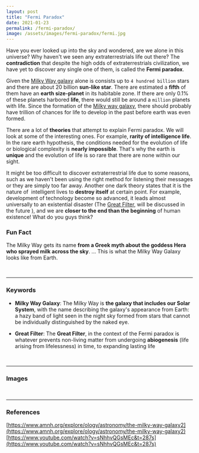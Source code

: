 ```yaml
---
layout: post
title: "Fermi Paradox"
date: 2021-01-23
permalink: /fermi-paradox/
image: /assets/images/fermi-paradox/fermi.jpg
---
```


 Have you ever looked up into the sky and wondered, are we alone in this universe? Why haven't we seen any extraterrestrials life out there? The **contradiction** that despite the high odds of extraterrestrials civilization, we have yet to discover any single one of them, is called the **Fermi paradox**.   
 
 <!--more-->
  
Given the [Milky Way galaxy](#keywords) alone is consists up to `4 hundred billion` stars and there are about 20 billion **sun-like star**. There are estimated a **fifth** of them have an **earth size-planet** in its habitable zone. If there are only 0.1% of these planets harbored **life**, there would still be around a `million` planets with life. Since the formation of the [Milky way galaxy](#keywords), there should probably have trillion of chances for life to develop in the past before earth was even formed.   
  
There are a lot of **theories** that attempt to explain Fermi paradox. We will look at some of the interesting ones. For example, **rarity of intelligence life**. In the rare earth hypothesis, the conditions needed for the evolution of life or biological complexity is **nearly impossible**. That's why the earth is **unique** and the evolution of life is so rare that there are none within our sight.   
  
It might be too difficult to discover extraterrestrial life due to some reasons, such as we haven't been using the right method for listening their messages or they are simply too far away. Another one dark theory states that it is the nature of  intelligent lives to **destroy itself** at certain point. For example, development of technology become so advanced, it leads almost universally to an existential disaster (The [Great Filter](#keywords), will be discussed in the future ), and we are **closer to the end than the beginning** of human existence! What do you guys think?

### Fun Fact
The Milky Way gets its name **from a Greek myth about the goddess Hera who sprayed milk across the sky**. ... This is what the Milky Way Galaxy looks like from Earth.

<br>
<!--Keywords-->
<hr>

### Keywords
- **Milky Way Galaxy**: The Milky Way is **the galaxy that includes our Solar System**, with the name describing the galaxy's appearance from Earth: a hazy band of light seen in the night sky formed from stars that cannot be individually distinguished by the naked eye.

- **Great Filter**: The **Great Filter**, in the context of the Fermi paradox is whatever prevents non-living matter from undergoing **abiogenesis** (life arising from lifelessness) in time, to expanding lasting life

<br>
<!--Images-->
<hr>

### Images

<div class="row">
	<div class="column">
		<img src="/iwonder/assets/images/fermi-paradox/ufo.jpg" alt="">
	</div>
</div>

  
<br>
<!--References-->
<hr>

### References
[https://www.amnh.org/explore/ology/astronomy/the-milky-way-galaxy2](https://www.amnh.org/explore/ology/astronomy/the-milky-way-galaxy2)
\
[https://www.youtube.com/watch?v=sNhhvQGsMEc&t=287s](https://www.youtube.com/watch?v=sNhhvQGsMEc&t=287s)